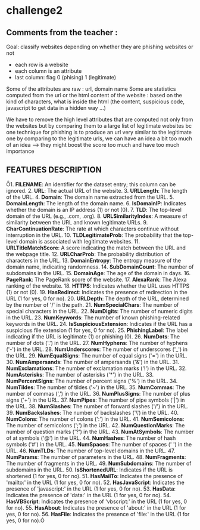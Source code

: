 # challenge2

## Comments from the teacher : 

Goal: classify websites depending on whether they are phishing websites or not 
- each row is a website 
- each column is an attribute
- last column: flag 0 (phising) 1 (legitimate) 
  
Some of the attributes are raw : url, domain name 
Some are statistics computed from the url or the html content of the website : based on the kind of characters, what is inside the html (the content, suspicious code, javascript to get data in a hidden way …)

We have to remove the high level attributes that are computed not only from the websites but by comparing them to a large list of legitimate websites 
bc one technique for phishing is to produce an url very similar to the legitimate one 
by comparing to the legitimate urls, we can have an idea 
a bit too much of an idea --> they might boost the score too much and have too much importance 

## FEATURES DESCRIPTION 

1. **FILENAME**: An identifier for the dataset entry; this column can be ignored.
2. **URL**: The actual URL of the website.
3. **URLLength**: The length of the URL.
4. **Domain**: The domain name extracted from the URL.
5. **DomainLength**: The length of the domain name.
6. **IsDomainIP**: Indicates whether the domain is an IP address (1) or not (0).
7. **TLD**: The top-level domain of the URL (e.g., .com, .org).
8. **URLSimilarityIndex**: A measure of similarity between the URL and known legitimate URLs.
9. **CharContinuationRate**: The rate at which characters continue without interruption in the URL.
10. **TLDLegitimateProb**: The probability that the top-level domain is associated with legitimate websites.
11. **URLTitleMatchScore**: A score indicating the match between the URL and the webpage title.
12. **URLCharProb**: The probability distribution of characters in the URL.
13. **DomainEntropy**: The entropy measure of the domain name, indicating randomness.
14. **SubDomainCount**: The number of subdomains in the URL.
15. **DomainAge**: The age of the domain in days.
16. **PageRank**: The PageRank score of the website.
17. **AlexaRank**: The Alexa ranking of the website.
18. **HTTPS**: Indicates whether the URL uses HTTPS (1) or not (0).
19. **HasRedirect**: Indicates the presence of redirection in the URL (1 for yes, 0 for no).
20. **URLDepth**: The depth of the URL, determined by the number of '/' in the path.
21. **NumSpecialChars**: The number of special characters in the URL.
22. **NumDigits**: The number of numeric digits in the URL.
23. **NumKeywords**: The number of known phishing-related keywords in the URL.
24. **IsSuspiciousExtension**: Indicates if the URL has a suspicious file extension (1 for yes, 0 for no).
25. **PhishingLabel**: The label indicating if the URL is legitimate (1) or phishing (0).
26. **NumDots**: The number of dots ('.') in the URL.
27. **NumHyphens**: The number of hyphens ('-') in the URL.
28. **NumUnderscores**: The number of underscores ('_') in the URL.
29. **NumEqualSigns**: The number of equal signs ('=') in the URL.
30. **NumAmpersands**: The number of ampersands ('&') in the URL.
31. **NumExclamations**: The number of exclamation marks ('!') in the URL.
32. **NumAsterisks**: The number of asterisks ('*') in the URL.
33. **NumPercentSigns**: The number of percent signs ('%') in the URL.
34. **NumTildes**: The number of tildes ('~') in the URL.
35. **NumCommas**: The number of commas (',') in the URL.
36. **NumPlusSigns**: The number of plus signs ('+') in the URL.
37. **NumPipes**: The number of pipe symbols ('|') in the URL.
38. **NumSlashes**: The number of forward slashes ('/') in the URL.
39. **NumBackslashes**: The number of backslashes ('\\') in the URL.
40. **NumColons**: The number of colons (':') in the URL.
41. **NumSemicolons**: The number of semicolons (';') in the URL.
42. **NumQuestionMarks**: The number of question marks ('?') in the URL.
43. **NumAtSymbols**: The number of at symbols ('@') in the URL.
44. **NumHashes**: The number of hash symbols ('#') in the URL.
45. **NumSpaces**: The number of spaces (' ') in the URL.
46. **NumTLDs**: The number of top-level domains in the URL.
47. **NumParams**: The number of parameters in the URL.
48. **NumFragments**: The number of fragments in the URL.
49. **NumSubdomains**: The number of subdomains in the URL.
50. **IsShortenedURL**: Indicates if the URL is shortened (1 for yes, 0 for no).
51. **HasMailTo**: Indicates the presence of 'mailto:' in the URL (1 for yes, 0 for no).
52. **HasJavaScript**: Indicates the presence of 'javascript:' in the URL (1 for yes, 0 for no).
53. **HasData**: Indicates the presence of 'data:' in the URL (1 for yes, 0 for no).
54. **HasVBScript**: Indicates the presence of 'vbscript:' in the URL (1 for yes, 0 for no).
55. **HasAbout**: Indicates the presence of 'about:' in the URL (1 for yes, 0 for no).
56. **HasFile**: Indicates the presence of 'file:' in the URL (1 for yes, 0 for no).

